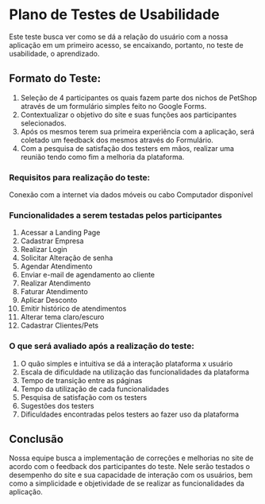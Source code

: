 # Plano de Testes de Usabilidade

Este teste busca ver como se dá a relação do usuário com a nossa aplicação em um primeiro acesso, se encaixando, portanto, no teste de usabilidade, o aprendizado.

## Formato do Teste:

<ol>
<li>Seleção de 4 participantes os quais fazem parte dos nichos de PetShop através de um formulário simples feito no Google Forms.</li>
<li>Contextualizar o objetivo do site e suas funções aos participantes selecionados.</li>
<li>Após os mesmos terem sua primeira experiência com a aplicação, será coletado um feedback dos mesmos através do Formulário.</li>
<li>Com a pesquisa de satisfação dos testers em mãos, realizar uma reunião tendo como fim a melhoria da plataforma.</li>
</ol>

### Requisitos para realização do teste:

Conexão com a internet via dados móveis ou cabo
Computador disponível

### Funcionalidades a serem testadas pelos participantes

<ol>
<li>Acessar a Landing Page</li>
<li>Cadastrar Empresa</li>
<li>Realizar Login</li>
<li>Solicitar Alteração de senha</li>
<li>Agendar Atendimento</li>
<li>Enviar e-mail de agendamento ao cliente</li>
<li>Realizar Atendimento</li>
<li>Faturar Atendimento</li>
<li>Aplicar Desconto</li>
<li>Emitir histórico de atendimentos</li>
<li>Alterar tema claro/escuro</li>
<li>Cadastrar Clientes/Pets</li>
</ol>

### O que será avaliado após a realização do teste:

<ol>
<li>O quão simples e intuitiva se dá a interação plataforma x usuário</li>
<li>Escala de dificuldade na utilização das funcionalidades da plataforma</li>
<li>Tempo de transição entre as páginas</li>
<li>Tempo da utilização de cada funcionalidades</li>
<li>Pesquisa de satisfação com os testers</li>
<li>Sugestões dos testers</li>
<li>Dificuldades encontradas pelos testers ao fazer uso da plataforma</li>
</ol>

## Conclusão
Nossa equipe busca a implementação de correções e melhorias no site de acordo com o feedback dos participantes do teste. Nele serão testados o desempenho do site e sua capacidade de interação com os usuários, bem como a simplicidade e objetividade de se realizar as funcionalidades da aplicação.

